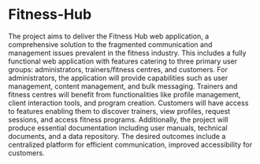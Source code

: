 # Fitness-Hub

The project aims to deliver the Fitness Hub web application, a
comprehensive solution to the fragmented communication and
management issues prevalent in the fitness industry. This includes a
fully functional web application with features catering to three
primary user groups: administrators, trainers/fitness centres, and
customers. For administrators, the application will provide
capabilities such as user management, content management, and bulk
messaging. Trainers and fitness centres will benefit from
functionalities like profile management, client interaction tools, and
program creation. Customers will have access to features enabling
them to discover trainers, view profiles, request sessions, and access
fitness programs. Additionally, the project will produce essential
documentation including user manuals, technical documents, and a
data repository. The desired outcomes include a centralized platform
for efficient communication, improved accessibility for customers.

